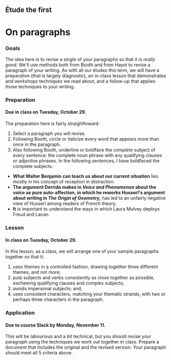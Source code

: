 ## Étude the first
# On paragraphs

### Goals
The idea here is to revise a single of your paragraphs so that it is _really good_. We'll use methods both from Booth and from Hayot to revise a paragraph of your writing. As with all our études this term, we will have a preparation (that is largely diagnostic), an in-class lesson that demonstrates and workshops techniques we read about, and a follow-up that applies those techniques to your writing.

### Preparation
#### Due in class on Tuesday, October 29.
The preparation here is fairly straightfoward:
1. Select a paragraph you will revise.
2. Following Booth, circle or italicize every word that appears more than once in the paragraph.
3. Also following Booth, underline or boldface the _complete_ subject of every sentence: the complete noun phrase with any qualifying clauses or adjective phrases. In the following sentences, I have boldfaced the complete subjects:
  * **What Walter Benjamin can teach us about our current situation** lies mostly in his concept of reception in distraction.
  * **The argument Derrida makes in _Voice and Phenomenon_ about the voice as pure auto-affection, in which he reworks Husserl's argument about writing in _The Origin of Geometry_,** has led to an unfairly negative view of Husserl among readers of French theory.
  * **It** is important to understand the ways in which Laura Mulvey deploys Freud and Lacan.

### Lesson 
#### In class on Tuesday, October 29.
In this lesson, as a class, we will arrange one of your sample paragraphs together so that it: 
1. uses themes in a controlled fashion, drawing together three different themes, and not more; 
2. puts subjects and verbs consistently as close together as possible, eschewing qualifying clauses and complex subjects; 
3. avoids impersonal subjects; and,
4. uses consistent characters, matching your thematic strands, with two or perhaps three characters in the paragraph.

### Application
#### Due to course Slack by Monday, November 11.
This will be labourious and a bit technical, but you should revise your paragraph using the techniques we work out together in class. Prepare a document that includes the original and the revised version. Your paragraph should meet all 5 criteria above.
